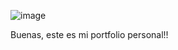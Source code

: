 ![image](https://github.com/DemboNauta/portfolio/assets/126664376/a6629103-ec16-4186-ae4b-f6ff34310757)


Buenas, este es mi portfolio personal!!

